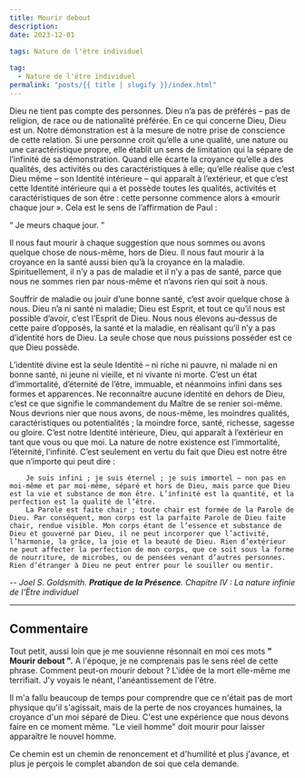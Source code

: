 ```yaml
---
title: Mourir debout
description:  
date: 2023-12-01

tags: Nature de l'ëtre individuel
  
tag: 
  - Nature de l'ëtre individuel
permalink: "posts/{{ title | slugify }}/index.html"
---
```


Dieu ne tient pas compte des personnes. Dieu n’a pas de
préférés – pas de religion, de race ou de nationalité préférée.
En ce qui concerne Dieu, Dieu est un. Notre démonstration est
à la mesure de notre prise de conscience de cette relation. Si
une personne croit qu’elle a une qualité, une nature ou une
caractéristique propre, elle établit un sens de limitation qui la
sépare de l’infinité de sa démonstration. Quand elle écarte la
croyance qu’elle a des qualités, des activités ou des caractéristiques
à elle; qu’elle réalise que c’est Dieu même – son Identité
intérieure – qui apparaît à l’extérieur, et que c’est cette Identité
intérieure qui a et possède toutes les qualités, activités et
caractéristiques de son être : cette personne commence alors à
«mourir chaque jour ».
Cela est le sens de l’affirmation de Paul :   
 
 <q> Je meurs chaque jour. </q> 

 
 Il nous faut mourir à chaque suggestion que nous sommes
ou avons quelque chose de nous-même, hors de Dieu. Il
nous faut mourir à la croyance en la santé aussi bien qu’à la
croyance en la maladie. Spirituellement, il n’y a pas de maladie
et il n’y a pas de santé, parce que nous ne sommes rien par
nous-même et n’avons rien qui soit à nous.
  
 Souffrir de maladie ou jouir d’une bonne santé, c’est avoir quelque chose à nous.
Dieu n’a ni santé ni maladie; Dieu est Esprit, et tout ce qu’il
nous est possible d’avoir, c’est l’Esprit de Dieu. Nous nous élevons
au-dessus de cette paire d’opposés, la santé et la maladie,
en réalisant qu’il n’y a pas d’identité hors de Dieu. La seule
chose que nous puissions posséder est ce que Dieu possède.  


L’identité divine est la seule Identité – ni riche ni pauvre, ni
malade ni en bonne santé, ni jeune ni vieille, et ni vivante ni
morte. C’est un état d’immortalité, d’éternité de l’être, immuable,
et néanmoins infini dans ses formes et apparences. Ne reconnaître
aucune identité en dehors de Dieu, c’est ce que signifie
le commandement du Maître de se renier soi-même. Nous
devrions nier que nous avons, de nous-même, les moindres
qualités, caractéristiques ou potentialités ; la moindre force,
santé, richesse, sagesse ou gloire. C’est notre Identité intérieure,
Dieu, qui apparaît à l’extérieur en tant que vous ou
que moi.
La nature de notre existence est l’immortalité, l’éternité,
l’infinité. C’est seulement en vertu du fait que Dieu est notre
être que n’importe qui peut dire :

```
	Je suis infini ; je suis éternel ; je suis immortel – non pas en moi-même et par moi-même, séparé et hors de Dieu, mais parce que Dieu est la vie et substance de mon être. L’infinité est la quantité, et la perfection est la qualité de l’être.
	La Parole est faite chair ; toute chair est formée de la Parole de Dieu. Par conséquent, mon corps est la parfaite Parole de Dieu faite chair, rendue visible. Mon corps étant de l’essence et substance de Dieu et gouverné par Dieu, il ne peut incorporer que l’activité, l’harmonie, la grâce, la joie et la beauté de Dieu. Rien d’extérieur ne peut affecter la perfection de mon corps, que ce soit sous la forme de nourriture, de microbes, ou de pensées venant d’autres personnes. Rien d’étranger à Dieu ne peut entrer pour le souiller ou mentir.
```

 <cite class="poem"> -- Joel S. Goldsmith. <b>Pratique de la Présence</b>. Chapitre IV : La nature infinie de l'Ëtre individuel</cite>

<hr>

## Commentaire

Tout petit, aussi loin que je me souvienne résonnait en moi ces mots <strong>" Mourir debout ".</strong> A l'époque, je ne comprenais pas le sens réel de cette phrase. Comment peut-on mourir debout ? L'idée de la mort elle-même me terrifiait. J'y voyais le néant, l'anéantissement de l'être.

Il m'a fallu beaucoup de temps pour comprendre que ce n'était pas de mort physique qu'il s'agissait, mais de la perte de nos croyances humaines, la croyance d'un moi séparé de Dieu. C'est une expérience que nous devons faire en ce moment même. "Le vieil homme" doit mourir pour laisser apparaître le nouvel homme.

Ce chemin est un chemin de renoncement et d'humilité et plus j'avance, et plus je perçois le complet abandon de soi que cela demande.

